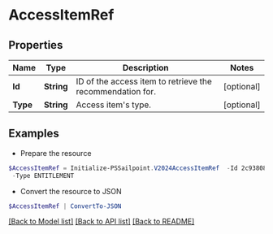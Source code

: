 # AccessItemRef
## Properties

Name | Type | Description | Notes
------------ | ------------- | ------------- | -------------
**Id** | **String** | ID of the access item to retrieve the recommendation for. | [optional] 
**Type** | **String** | Access item&#39;s type. | [optional] 

## Examples

- Prepare the resource
```powershell
$AccessItemRef = Initialize-PSSailpoint.V2024AccessItemRef  -Id 2c938083633d259901633d2623ec0375 `
 -Type ENTITLEMENT
```

- Convert the resource to JSON
```powershell
$AccessItemRef | ConvertTo-JSON
```

[[Back to Model list]](../README.md#documentation-for-models) [[Back to API list]](../README.md#documentation-for-api-endpoints) [[Back to README]](../README.md)

